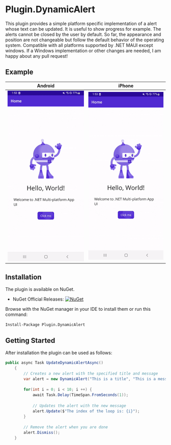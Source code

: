 # Plugin.DynamicAlert

This plugin provides a simple platform specific implementation of a alert whose text can be updated. 
It is useful to show progress for example. The alerts cannot be closed by the user by default. 
So far, the appearance and position are not changeable but follow the default behavior of the operating system. 
Compatible with all platforms supported by .NET MAUI except windows. 
If a Windows implementation or other changes are needed, I am happy about any pull request!

## Example

| Android | iPhone |
| ------- | ------ |
| ![](https://raw.githubusercontent.com/VincentUhlmann/Plugin.DynamicAlert/main/gifs/android.gif) | ![](https://raw.githubusercontent.com/VincentUhlmann/Plugin.DynamicAlert/main/gifs/android.gif) |

## Installation

The plugin is available on NuGet.

* NuGet Official Releases: [![NuGet](https://img.shields.io/nuget/v/Plugin.DynamicAlert?label=NuGet)](https://www.nuget.org/packages/Plugin.DynamicAlert)

Browse with the NuGet manager in your IDE to install them or run this command:

`Install-Package Plugin.DynamicAlert`

## Getting Started

After installation the plugin can be used as follows:

```csharp
public async Task UpdateDynamicAlertAsync()
    {
        // Creates a new alert with the specified title and message
        var alert = new DynamicAlert("This is a title", "This is a message");

        for(int i = 0; i < 10; i ++) {
            await Task.Delay(TimeSpan.FromSeconds(1));

            // Updates the alert with the new message
            alert.Update($"The index of the loop is: {i}");
        }

        // Remove the alert when you are done
        alert.Dismiss();
    }
```